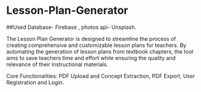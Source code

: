 # Lesson-Plan-Generator

##Used Database- Firebase , photos api- Unsplash.

The Lesson Plan Generator is designed to streamline the process of creating comprehensive and customizable lesson plans for teachers. By automating the generation of lesson plans from textbook chapters, the tool aims to save teachers time and effort while ensuring the quality and relevance of their instructional materials.

Core Functionalities:
PDF Upload and Concept Extraction,
PDF Export,
User Registration and Login.
